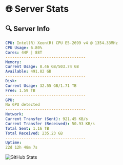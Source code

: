# 🌐 Server Stats
## 🔍 Server Info
```yaml
CPU: Intel(R) Xeon(R) CPU E5-2699 v4 @ 1354.33MHz
CPU Usage: 6.80%
Cores: 44P | 88T
-----------------------------------
Memory:
Current Usage: 8.46 GB/503.74 GB
Available: 491.82 GB
-----------------------------------
Disk:
Current Usage: 32.55 GB/1.71 TB
Free: 1.59 TB
-----------------------------------
GPU:
No GPU detected
-----------------------------------
Network:
Current Transfer (Sent): 921.45 KB/s
Current Transfer (Received): 50.93 KB/s
Total Sent: 1.16 TB
Total Received: 235.23 GB
-----------------------------------
Uptime:
22d 12h 48m 7s
```
![GitHub Stats](https://img.shields.io/badge/Updated-2025-05-12_05:56:55-blue)